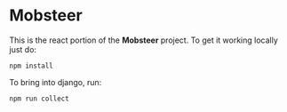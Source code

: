 # Mobsteer


This is the react portion of the **Mobsteer** project. To get it working locally just do:

```
npm install
``` 

To bring into django, run:
```
npm run collect
```